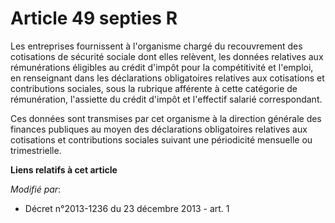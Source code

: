 # Article 49 septies R

Les entreprises fournissent à l'organisme chargé du recouvrement des cotisations de sécurité sociale dont elles relèvent, les
données relatives aux rémunérations éligibles au crédit d'impôt pour la compétitivité et l'emploi, en renseignant dans les
déclarations obligatoires relatives aux cotisations et contributions sociales, sous la rubrique afférente à cette catégorie
de rémunération, l'assiette du crédit d'impôt et l'effectif salarié correspondant.

Ces données sont transmises par cet organisme à la direction générale des finances publiques au moyen des déclarations
obligatoires relatives aux cotisations et contributions sociales suivant une périodicité mensuelle ou trimestrielle.

**Liens relatifs à cet article**

_Modifié par_:

  - Décret n°2013-1236 du 23 décembre 2013 - art. 1
